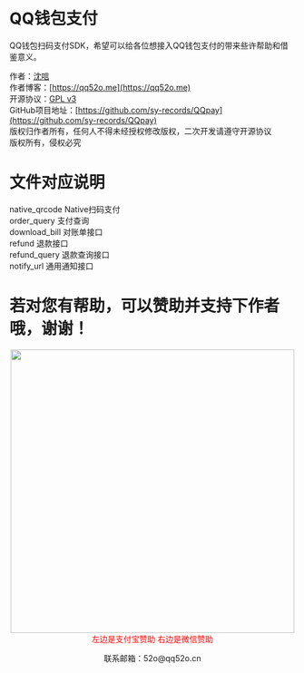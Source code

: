 # QQ钱包支付  

QQ钱包扫码支付SDK，希望可以给各位想接入QQ钱包支付的带来些许帮助和借鉴意义。  

作者：[沈唁](https://qq52o.me)  
作者博客：[https://qq52o.me](https://qq52o.me)  
开源协议：[GPL v3](https://opensource.org/licenses/GPL-3.0)  
GitHub项目地址：[https://github.com/sy-records/QQpay](https://github.com/sy-records/QQpay)  
版权归作者所有，任何人不得未经授权修改版权，二次开发请遵守开源协议  
版权所有，侵权必究  


# 文件对应说明

 native_qrcode Native扫码支付  
 order_query 支付查询  
 download_bill 对账单接口  
 refund 退款接口  
 refund_query 退款查询接口  
 notify_url 通用通知接口  

# 若对您有帮助，可以赞助并支持下作者哦，谢谢！

<p align="center">
    <img src="https://qq52o.me/wp-content/themes/c7v5/img/zanzhu.jpg" width="500px"></br>
    <span style="color: #ff0000;">左边是支付宝赞助 右边是微信赞助</span>
    <p align="center">联系邮箱：52o@qq52o.cn</p>
</p>
